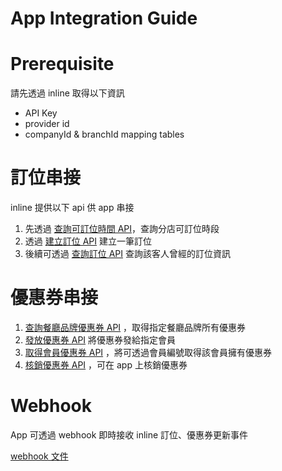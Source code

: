 # App Integration Guide

# Prerequisite

請先透過 inline 取得以下資訊

- API Key
- provider id
- companyId & branchId mapping tables

# 訂位串接

inline 提供以下 api 供 app 串接

1. 先透過 [查詢可訂位時間 API](https://api.inlineapps.com/docs/#/bookings/getBookingCapacitiesV2)，查詢分店可訂位時段
2. 透過 [建立訂位 API](https://api.inlineapps.com/docs/#/reservations/createReservation) 建立一筆訂位
3. 後續可透過 [查詢訂位 API](https://api.inlineapps.com/docs/#/third_party/thirdPartyMemberQueryReservations) 查詢該客人曾經的訂位資訊

# 優惠券串接

1. [查詢餐廳品牌優惠券 API](https://api.inlineapps.com/docs/#/vouchers/getVouchers) ，取得指定餐廳品牌所有優惠券
2. [發放優惠券 API](https://api.inlineapps.com/docs/#/vouchers/issueThirdPartyMemberVoucher) 將優惠券發給指定會員
3. [取得會員優惠券 API](https://api.inlineapps.com/docs/#/vouchers/getThirdPartyMemberIssuedVouchers) ，將可透過會員編號取得該會員擁有優惠券
4. [核銷優惠券 API](https://api.inlineapps.com/docs/#/vouchers/useIssuedVoucher) ，可在 app 上核銷優惠券

# Webhook

App 可透過 webhook 即時接收 inline 訂位、優惠券更新事件

[webhook 文件](./webhook.md)
